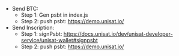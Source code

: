 - Send BTC:
   - Step 1: Gen psbt in index.js
   - Step 2: push psbt: https://demo.unisat.io/
- Send Inscription:
   - Step 1: signPsbt: https://docs.unisat.io/dev/unisat-developer-service/unisat-wallet#signpsbt
   - Step 2: push psbt: https://demo.unisat.io/
